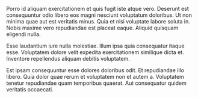 Porro id aliquam exercitationem et quis fugit iste atque vero. Deserunt est consequuntur odio libero eos magni nesciunt voluptatum doloribus. Ut non minima quae aut est veritatis minus. Quia et nisi voluptate labore soluta in. Nobis maxime vero repudiandae est placeat eaque. Aliquid quisquam eligendi nulla.
 Esse laudantium iure nulla molestiae. Illum ipsa quia consequatur itaque esse. Voluptatem dolore velit expedita exercitationem similique dicta et. Inventore repellendus aliquam debitis voluptatem.
 Est ipsam consequuntur esse dolores doloribus odit. Et repudiandae illo libero. Quia dolor quae rerum et voluptatem non et autem a. Voluptatem tenetur repudiandae quam temporibus quaerat. Aut consequatur quidem veritatis occaecati.
